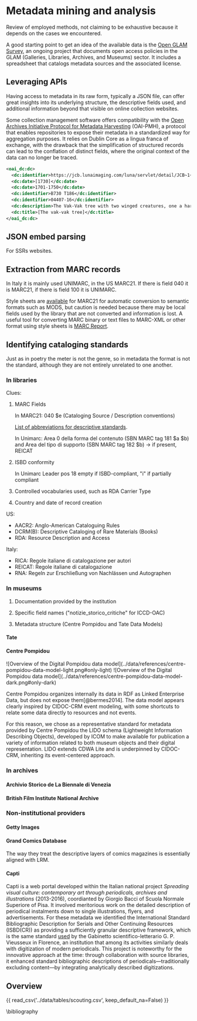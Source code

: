 # Metadata mining and analysis

Review of employed methods, not claiming to be exhaustive because it depends on the cases we encountered.

A good starting point to get an idea of the available data is the [Open GLAM Survey](https://docs.google.com/spreadsheets/d/1WPS-KJptUJ-o8SXtg00llcxq0IKJu8eO6Ege_GrLaNc/htmlview), an ongoing project that documents open access policies in the GLAM (Galleries, Libraries, Archives, and Museums) sector. It includes a spreadsheet that catalogs metadata sources and the associated license.

## Leveraging APIs

Having access to metadata in its raw form, typically a JSON file, can offer great insights into its underlying structure, the descriptive fields used, and additional information beyond that visible on online collection websites.

Some collection management software offers compatibility with the [Open Archives Initiative Protocol for Metadata Harvesting](https://www.openarchives.org/pmh/) (OAI-PMH), a protocol that enables repositories to expose their metadata in a standardized way for aggregation purposes. It relies on Dublin Core as a lingua franca of exchange, with the drawback that the simplification of structured records can lead to the conflation of distinct fields, where the original context of the data can no longer be traced.

```xml title="<a href='https://jcb.lunaimaging.com/luna/servlet/oai?verb=GetRecord&identifier=JCB~1~1~207~230331&metadataPrefix=oai_dc' target='_blank' style='color: inherit;'>OAI record for the Vak-Vak tree</a>"
<oai_dc:dc>
  <dc:identifier>https://jcb.lunaimaging.com/luna/servlet/detail/JCB~1~1~207~230331</dc:identifier>
  <dc:date>[1730]</dc:date>
  <dc:date>1701-1750</dc:date>
  <dc:identifier>B730 T186</dc:identifier>
  <dc:identifier>04407-16</dc:identifier>
  <dc:description>The Vak-Vak tree with two winged creatures, one a harpy, the other a zaghsar or talking crow.</dc:description>
  <dc:title>[The vak-vak tree]</dc:title>
</oai_dc:dc>
```

## JSON embed parsing

For SSRs websites.

## Extraction from MARC records

In Italy it is mainly used UNIMARC, in the US MARC21. If there is field 040 it is MARC21, if there is field 100 it is UNIMARC.

Style sheets are [available](https://www.loc.gov/standards/mods/mods-conversions.html) for MARC21 for automatic conversion to semantic formats such as MODS, but caution is needed because there may be local fields used by the library that are not converted and information is lost. A useful tool for converting MARC binary or text files to MARC-XML or other format using style sheets is [MARC Report](https://www.marcofquality.com/w/).

## Identifying cataloging standards

Just as in poetry the meter is not the genre, so in metadata the format is not the standard, although they are not entirely unrelated to one another.

### In libraries

Clues:

1. MARC Fields

    In MARC21: 040 $e (Cataloging Source / Description conventions)

    [List of abbreviations for descriptive standards](https://www.loc.gov/standards/sourcelist/descriptive-conventions.html).

    In Unimarc: Area 0 della forma del contenuto (SBN MARC tag 181 $a $b) and  Area del tipo di supporto (SBN MARC tag 182 $b) -> if present, REICAT

2. ISBD conformity
    
    In Unimarc Leader pos 18 empty if ISBD-compliant, "i" if partially compliant

3. Controlled vocabularies used, such as RDA Carrier Type

4. Country and date of record creation

US:

- AACR2: Anglo-American Cataloguing Rules
- DCRM(B): Descriptive Cataloging of Rare Materials (Books)
- RDA: Resource Description and Access

Italy:

- RICA: Regole italiane di catalogazione per autori
- REICAT: Regole italiane di catalogazione
- RNA: Regeln zur Erschließung von Nachlässen und Autographen

### In museums

1. Documentation provided by the institution

2. Specific field names ("notizie_storico_critiche" for ICCD-OAC)

3. Metadata structure (Centre Pompidou and Tate Data Models)

#### Tate

#### Centre Pompidou

<div class="grid-right" markdown>
  <p style="margin-top: 0px !important;" markdown>
    ![Overview of the Digital Pompidou data model](../data/references/centre-pompidou-data-model-light.png#only-light)
    ![Overview of the Digital Pompidou data model](../data/references/centre-pompidou-data-model-dark.png#only-dark)
  </p>
</div>

Centre Pompidou organizes internally its data in RDF as Linked Enterprise Data, but does not expose them[@bermes2014]. The data model appears clearly inspired by CIDOC-CRM event modeling, with some shortcuts to relate some data directly to resources and not events.

For this reason, we chose as a representative standard for metadata provided by Centre Pompidou the LIDO schema (Lightweight Information Describing
Objects), developed by ICOM to make available for publication a variety of information related to both museum objects and their digital representation. LIDO extends CDWA Lite and is underpinned by CIDOC-CRM, inheriting its event-centered approach.

### In archives

#### Archivio Storico de La Biennale di Venezia

#### British Film Institute National Archive

### Non-institutional providers

#### Getty Images

#### Grand Comics Database

The way they treat the descriptive layers of comics magazines is essentially aligned with LRM.

#### Capti

Capti is a web portal developed within the Italian national project _Spreading visual culture: contemporary art through periodicals, archives and illustrations_ (2013-2016), coordianted by Giorgio Bacci of Scuola Normale Superiore of Pisa. It involved meritorious work on the detailed description of periodical instalments down to single illustrations, flyers, and advertisements. For these metadata we identified the International Standard Bibliographic Description for Serials and Other Continuing Resources (ISBD(CR)) as providing a sufficiently granular descriptive framework, which is the same standard [used](https://cultura.comune.fi.it/system/files/2018-12/PERIODICI_xSola_letturax_0.pdf) by the Gabinetto scientifico-letterario G. P. Vieusseux in Florence, an institution that among its activities similarly deals with digitization of modern periodicals. This project is noteworthy for the innovative approach at the time: through collaboration with source libraries, it enhanced standard bibliographic descriptions of periodicals—traditionally excluding content—by integrating analytically described digitizations.

## Overview

{{ read_csv('../data/tables/scouting.csv', keep_default_na=False) }}

\bibliography

[^*]: Presumed standard not provided by the institution.
[^artsupp]: Also [archived](https://web.archive.org/web/20250107144743/https%3A%2F%2Fartsupp.com%2Fen%2Fartisti%2Fgianfranco-baruchello%2Fgioco-dell-oca) on Janunary 7<sup>th</sup> 2025.
[^bfi]: Also [archived](https://web.archive.org/web/20250107143541/https%3A%2F%2Fcollections-search.bfi.org.uk%2Fweb%2FDetails%2FChoiceFilmWorks%2F150047864) on Janunary 7<sup>th</sup> 2025.
[^capti]: Also [archived](https://web.archive.org/web/20250107170449/http://www.capti.it/index.php?ParamCatID=10&IDFascicolo=799&artgal=38&key=8559&lang=EN) on Janunary 7<sup>th</sup> 2025.